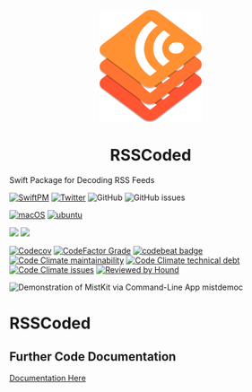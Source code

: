 
<p align="center">
    <img alt="RSSCoded" title="RSSCoded" src="Assets/logo.svg" height="200">
</p>
<h1 align="center"> RSSCoded </h1>

Swift Package for Decoding RSS Feeds

[![SwiftPM](https://img.shields.io/badge/SPM-Linux%20%7C%20iOS%20%7C%20macOS%20%7C%20watchOS%20%7C%20tvOS-success?logo=swift)](https://swift.org)
[![Twitter](https://img.shields.io/badge/twitter-@brightdigit-blue.svg?style=flat)](http://twitter.com/brightdigit)
![GitHub](https://img.shields.io/github/license/brightdigit/RSSCoded)
![GitHub issues](https://img.shields.io/github/issues/brightdigit/RSSCoded)

[![macOS](https://github.com/brightdigit/MistKit/workflows/macOS/badge.svg)](https://github.com/brightdigit/RSSCoded/actions?query=workflow%3AmacOS)
[![ubuntu](https://github.com/brightdigit/MistKit/workflows/ubuntu/badge.svg)](https://github.com/brightdigit/RSSCoded/actions?query=workflow%3Aubuntu)

[![](https://img.shields.io/endpoint?url=https%3A%2F%2Fswiftpackageindex.com%2Fapi%2Fpackages%2Fbrightdigit%2FRSSCoded%2Fbadge%3Ftype%3Dswift-versions)](https://swiftpackageindex.com/brightdigit/MistKit)
[![](https://img.shields.io/endpoint?url=https%3A%2F%2Fswiftpackageindex.com%2Fapi%2Fpackages%2Fbrightdigit%2FRSSCoded%2Fbadge%3Ftype%3Dplatforms)](https://swiftpackageindex.com/brightdigit/MistKit)


[![Codecov](https://img.shields.io/codecov/c/github/brightdigit/RSSCoded)](https://codecov.io/gh/brightdigit/RSSCoded)
[![CodeFactor Grade](https://img.shields.io/codefactor/grade/github/brightdigit/RSSCoded)](https://www.codefactor.io/repository/github/brightdigit/RSSCoded)
[![codebeat badge](https://codebeat.co/badges/1ccde9e1-6901-4d35-9b5c-b07367dcd620)](https://codebeat.co/projects/github-com-brightdigit-rsscoded-main)
[![Code Climate maintainability](https://img.shields.io/codeclimate/maintainability/brightdigit/RSSCoded)](https://codeclimate.com/github/brightdigit/RSSCoded)
[![Code Climate technical debt](https://img.shields.io/codeclimate/tech-debt/brightdigit/RSSCoded?label=debt)](https://codeclimate.com/github/brightdigit/RSSCoded)
[![Code Climate issues](https://img.shields.io/codeclimate/issues/brightdigit/RSSCoded)](https://codeclimate.com/github/brightdigit/RSSCoded)
[![Reviewed by Hound](https://img.shields.io/badge/Reviewed_by-Hound-8E64B0.svg)](https://houndci.com)

![Demonstration of MistKit via Command-Line App `mistdemoc`](Assets/MistKitDemo.gif)


# RSSCoded

## Further Code Documentation

[Documentation Here](/Documentation/Reference/README.md)